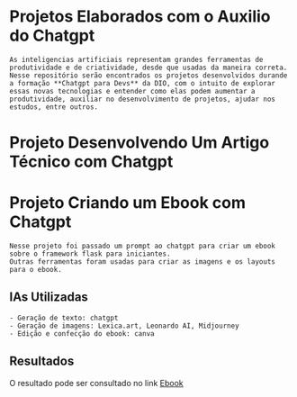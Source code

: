 
# Projetos Elaborados com o Auxilio do Chatgpt

    As inteligencias artificiais representam grandes ferramentas de produtividade e de criatividade, desde que usadas da maneira correta.
    Nesse repositório serão encontrados os projetos desenvolvidos durande a formação **Chatgpt para Devs** da DIO, com o intuito de explorar essas novas tecnologias e entender como elas podem aumentar a produtividade, auxiliar no desenvolvimento de projetos, ajudar nos estudos, entre outros.

# Projeto **Desenvolvendo Um Artigo Técnico com Chatgpt**

# Projeto **Criando um Ebook com Chatgpt**
    Nesse projeto foi passado um prompt ao chatgpt para criar um ebook sobre o framework flask para iniciantes.
    Outras ferramentas foram usadas para criar as imagens e os layouts para o ebook.

## IAs Utilizadas

    - Geração de texto: chatgpt
    - Geração de imagens: Lexica.art, Leonardo AI, Midjourney
    - Edição e confecção do ebook: canva

## Resultados
O resultado pode ser consultado no link
[Ebook](https://drive.google.com/file/d/1MsBsf4Mi3UrXaUxPBffYs1cmOEUKfRqs/view?usp=sharing)